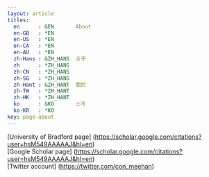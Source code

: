 ```yaml
---
layout: article
titles:
  en      : &EN       About
  en-GB   : *EN
  en-US   : *EN
  en-CA   : *EN
  en-AU   : *EN
  zh-Hans : &ZH_HANS  关于
  zh      : *ZH_HANS
  zh-CN   : *ZH_HANS
  zh-SG   : *ZH_HANS
  zh-Hant : &ZH_HANT  關於
  zh-TW   : *ZH_HANT
  zh-HK   : *ZH_HANT
  ko      : &KO       소개
  ko-KR   : *KO
key: page-about
---
```


[University of Bradford page] (https://scholar.google.com/citations?user=hsM549AAAAAJ&hl=en)<br> 
[Google Scholar page] (https://scholar.google.com/citations?user=hsM549AAAAAJ&hl=en)<br>
[Twitter account] (https://twitter.com/con_meehan)<br>
